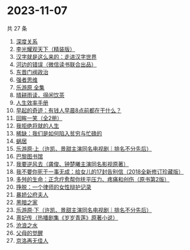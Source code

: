 # 2023-11-07

共 27 条

<!-- BEGIN WEREAD -->
<!-- 最后更新时间 2023-11-07 17:05:07 +0800 -->
1. [深度关系](https://weread.qq.com/web/bookDetail/bb432f60813ab8444g014d61)
1. [李光耀观天下（精装版）](https://weread.qq.com/web/bookDetail/63c32e90813ab844ag014d47)
1. [汉字就是这么来的：走进汉字世界](https://weread.qq.com/web/bookDetail/70132170720a2d9c7019313)
1. [河边的错误（微信读书联合出品）](https://weread.qq.com/web/bookDetail/e7f32350813ab8475g0126a1)
1. [东晋门阀政治](https://weread.qq.com/web/bookDetail/f5232ea0813ab844ag016fa0)
1. [强者思维](https://weread.qq.com/web/bookDetail/6fc32eb0813ab8305g011b01)
1. [乐游原 全集](https://weread.qq.com/web/bookDetail/34532160813ab846cg010875)
1. [晴耕雨读，得闲饮茶](https://weread.qq.com/web/bookDetail/e39320b0813ab8447g0133f8)
1. [人生效率手册](https://weread.qq.com/web/bookDetail/55d32af0813ab83bag01875d)
1. [早起的奇迹：有钱人早晨8点前都在干什么？](https://weread.qq.com/web/bookDetail/0bb32090813ab7e9eg011a71)
1. [回眸一笑（全2册）](https://weread.qq.com/web/bookDetail/18032310813ab8415g019b91)
1. [我拒绝将就的人生](https://weread.qq.com/web/bookDetail/62b32fc071f202bc62b8634)
1. [稀缺：我们是如何陷入贫穷与忙碌的](https://weread.qq.com/web/bookDetail/36b321405d05b236bb0ce7d)
1. [蜗居](https://weread.qq.com/web/bookDetail/d7932200813ab6ffeg016c0e)
1. [乐游原·上（许凯、景甜主演同名电视剧｜排名不分先后）](https://weread.qq.com/web/bookDetail/afa32a40813ab7da9g0161bf)
1. [巴黎图书馆](https://weread.qq.com/web/bookDetail/a6032830813ab78beg010808)
1. [我要逆风去（龚俊、钟楚曦主演同名影视原著）](https://weread.qq.com/web/bookDetail/79d32340813ab83b2g0125c0)
1. [我不要你死于一事无成：给女儿的17封告别信（2018全新修订珍藏版）](https://weread.qq.com/web/bookDetail/e1a32770717c5642e1a165b)
1. [多舛的生命：正念疗愈帮你抚平压力、疼痛和创伤（原书第2版）](https://weread.qq.com/web/bookDetail/96732be05e3e70967f1d4fe)
1. [挣脱：一个律师的女性辩护记录](https://weread.qq.com/web/bookDetail/7a532e50813ab7fedg010cfc)
1. [暴娇公府夫人](https://weread.qq.com/web/bookDetail/25532c80813ab7d71g015c2c)
1. [黑暗之家](https://weread.qq.com/web/bookDetail/b5a321b0813ab83e8g0113fa)
1. [乐游原·下（许凯、景甜主演同名电视剧｜排名不分先后）](https://weread.qq.com/web/bookDetail/cc4328b0813ab840eg019bc6)
1. [熹妃传（热播剧集《岁岁青莲》原著小说）](https://weread.qq.com/web/bookDetail/a7d326d0813ab8409g01957a)
1. [沧浪之水](https://weread.qq.com/web/bookDetail/7c632ef05a49197c62b53f0)
1. [父母的觉醒](https://weread.qq.com/web/bookDetail/84132250538783841807d5c)
1. [京洛再无佳人](https://weread.qq.com/web/bookDetail/fb032b70715b116dfb0434c)
<!-- END WEREAD -->